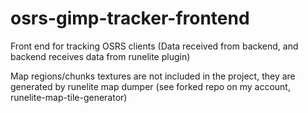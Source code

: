 # osrs-gimp-tracker-frontend
Front end for tracking OSRS clients (Data received from backend, and backend receives data from runelite plugin)

Map regions/chunks textures are not included in the project, they are generated by runelite map dumper (see forked repo on my account, runelite-map-tile-generator)
